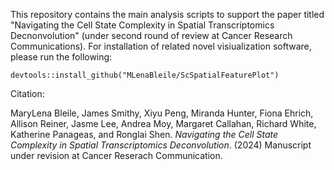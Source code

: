 
This repository contains the main analysis scripts to support the paper titled "Navigating the Cell State Complexity in Spatial Transcriptomics Decnonvolution" (under second round of review at Cancer Research Communications). For installation of related novel visiualization software, please run the following:

```
devtools::install_github("MLenaBleile/ScSpatialFeaturePlot")

```
Citation:

MaryLena Bleile, James Smithy, Xiyu Peng, Miranda Hunter, Fiona Ehrich, Allison Reiner, Jasme Lee, Andrea Moy, Margaret Callahan, Richard White, Katherine Panageas, and Ronglai Shen. *Navigating the Cell State Complexity in Spatial Transcriptomics Deconvolution*. (2024) Manuscript under revision at Cancer Reserach Communication.
